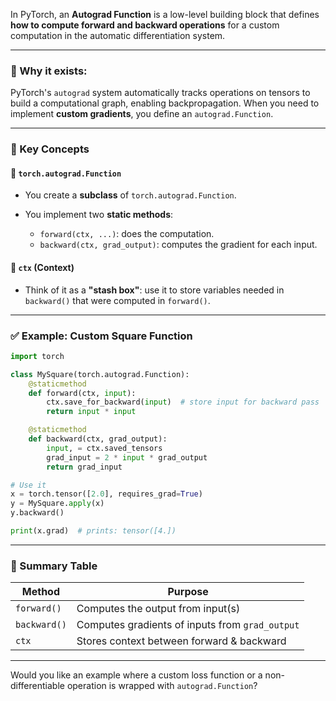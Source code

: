 In PyTorch, an **Autograd Function** is a low-level building block that defines **how to compute forward and backward operations** for a custom computation in the automatic differentiation system.

---

### 🔧 Why it exists:

PyTorch's `autograd` system automatically tracks operations on tensors to build a computational graph, enabling backpropagation. When you need to implement **custom gradients**, you define an `autograd.Function`.

---

### 🧠 Key Concepts

#### 🔹 `torch.autograd.Function`

* You create a **subclass** of `torch.autograd.Function`.
* You implement two **static methods**:

  * `forward(ctx, ...)`: does the computation.
  * `backward(ctx, grad_output)`: computes the gradient for each input.

#### 🔹 `ctx` (Context)

* Think of it as a **"stash box"**: use it to store variables needed in `backward()` that were computed in `forward()`.

---

### ✅ Example: Custom Square Function

```python
import torch

class MySquare(torch.autograd.Function):
    @staticmethod
    def forward(ctx, input):
        ctx.save_for_backward(input)  # store input for backward pass
        return input * input

    @staticmethod
    def backward(ctx, grad_output):
        input, = ctx.saved_tensors
        grad_input = 2 * input * grad_output
        return grad_input

# Use it
x = torch.tensor([2.0], requires_grad=True)
y = MySquare.apply(x)
y.backward()

print(x.grad)  # prints: tensor([4.])
```

---

### 📝 Summary Table

| Method       | Purpose                                         |
| ------------ | ----------------------------------------------- |
| `forward()`  | Computes the output from input(s)               |
| `backward()` | Computes gradients of inputs from `grad_output` |
| `ctx`        | Stores context between forward & backward       |

---

Would you like an example where a custom loss function or a non-differentiable operation is wrapped with `autograd.Function`?


